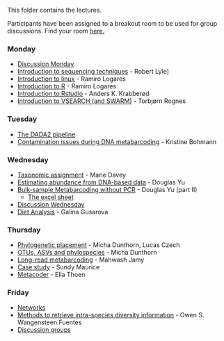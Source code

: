 This folder contains the lectures.

Participants have been assigned to a breakout room to be used for group discussions.
Find your room [here.](Breakout_groups.pdf)


### Monday
- [Discussion Monday](Group_work_Monday.pdf)
- [Introduction to sequencing techniques](20210503_Lyle.pdf) - Robert Lyle]
- [Introduction to linux](./../intro.to.unix/intro.to.unix.pdf) - Ramiro Logares
- [Introduction to R](./../intro.to.r/intro.to.R.pdf) - Ramiro Logares
- [Introduction to Rstudio](./../intro.to.Rstudio/RStudio_intro.pdf) - Anders K. Krabberød
- [Introduction to VSEARCH (and SWARM)](./../Lectures_and_groups/Rognes_vsearch-swarm.pdf) - Torbjørn Rognes

### Tuesday
- [The DADA2 pipeline](DADA2_lecture.pdf)
- [Contamination issues during DNA metabarcoding](./../Lectures_and_groups/bohmann_3May_2021.pdf) - Kristine Bohmann

### Wednesday
- [Taxonomic assignment](Lectures_and_groups/Davey_taxo_assign_04052021.pdf) - Marie Davey
- [Estimating abundance from DNA-based data](./../Lectures_and_groups/DouglasYu_20210505.pdf) - Douglas Yu
- [Bulk-sample Metabarcoding without PCR](./../Lectures_and_groups/DouglasYu_partII_20210505.pdf) - Douglas Yu (part II)
  - [The excel sheet](./../Lectures_and_groups/pa_vs_qp_tables_20210402.xlsx)
- [Discussion Wednesday](Lectures_and_groups/Group_work_Wednesday.pdf)
- [Diet Analysis](Presentation_diet20210405.pdf) - Galina Gusarova

### Thursday
- [Phylogenetic placement](./../Phylogenetic_placement) - Micha Dunthorn, Lucas Czech
- [OTUs, ASVs and phylospecies](./../Lectures_and_groups/dunthorn_clustering_talk.pdf) - Micha Dunthorn
- [Long-read metabarcoding](Long-read_metabarcoding.pdf) - Mahwash Jamy
- [Case study](./../Lectures_and_groups/Maurice_2021.pdf) - Sundy Maurice
- [Metacoder](./../Metacoder/Thoen_Metacoder.pdf) - Ella Thoen

### Friday
- [Networks](./../Lectures_and_groups/Networks_Krabberød.pdf)
- [Methods to retrieve intra-species diversity information](./../Lectures_and_groups/Wangensteen_Intraspecies.pdf) - Owen S. Wangensteen Fuentes  
- [Discussion groups](./../Lectures_and_groups/Group_work_Friday.pdf)
